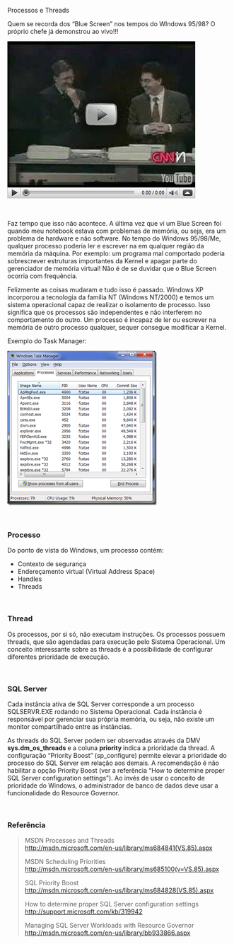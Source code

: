 <a link='https://blogs.msdn.microsoft.com/fcatae/2010/03/26/processos-e-threads/'>Processos e Threads</a>
<p>Quem se recorda dos “Blue Screen” nos tempos do WIndows 95/98? O próprio chefe já demonstrou ao vivo!!!</p>  <p></p>  <div style="padding-bottom: 0px;margin: 0px;padding-left: 0px;padding-right: 0px;float: none;padding-top: 0px" id="scid:5737277B-5D6D-4f48-ABFC-DD9C333F4C5D:814cde9e-0c79-4dd9-a242-98320aea9ce2" class="wlWriterEditableSmartContent"><div id="2d99e59c-7cff-41b5-b8bc-0c7323ecd457" style="margin: 0px;padding: 0px"><div><a href="https://www.youtube.com/watch?v=v-c57obsKvo" target="_new"><img src="images\video57710c22e7c4.jpg" style="border-style: none" alt=""></a></div></div></div>  <p></p>  <p>&#160;</p>  <p>Faz tempo que isso não acontece. A última vez que vi um Blue Screen foi quando meu notebook estava com problemas de memória, ou seja, era um problema de hardware e não software. No tempo do Windows 95/98/Me, qualquer processo poderia ler e escrever na em qualquer região da memória da máquina. Por exemplo: um programa mal comportado poderia sobrescrever estruturas importantes da Kernel e apagar parte do gerenciador de memória virtual! Não é de se duvidar que o Blue Screen ocorria com frequência.</p>  <p>Felizmente as coisas mudaram e tudo isso é passado. Windows XP incorporou a tecnologia da família NT (Windows NT/2000) e temos um sistema operacional capaz de realizar o isolamento de processo. Isso significa que os processos são independentes e não interferem no comportamento do outro. Um processo é incapaz de ler ou escrever na memória de outro processo qualquer, sequer consegue modificar a Kernel.</p>  <p>Exemplo do Task Manager:</p>  <p><a href="images\image_2.png"><img style="border-right-width: 0px;border-top-width: 0px;border-bottom-width: 0px;border-left-width: 0px" title="image" border="0" alt="image" src="images\image_thumb.png" width="338" height="349" /></a> </p>  <p>&#160;</p>  <h3>Processo</h3>  <p>Do ponto de vista do Windows, um processo contém:</p>  <ul>   <li>Contexto de segurança </li>    <li>Endereçamento virtual (Virtual Address Space) </li>    <li>Handles </li>    <li>Threads </li> </ul>  <p>&#160;</p>  <p><strong></strong></p>  <h3><strong>Thread</strong></h3>  <p>Os processos, por si só, não executam instruções. Os processos possuem threads, que são agendadas para execução pelo Sistema Operacional. Um conceito interessante sobre as threads é a possibilidade de configurar diferentes prioridade de execução.</p>  <p>&#160;</p>  <h3>SQL Server</h3>  <p>Cada instância ativa de SQL Server corresponde a um processo SQLSERVR.EXE rodando no Sistema Operacional. Cada instância é responsável por gerenciar sua própria memória, ou seja, não existe um monitor compartilhado entre as instâncias.</p>  <p>As threads do SQL Server podem ser observadas através da DMV <strong>sys.dm_os_threads </strong>e a coluna <strong>priority </strong>indica a prioridade da thread. A configuração “Priority Boost” (sp_configure) permite elevar a prioridade do processo do SQL Server em relação aos demais. A recomendação é não habilitar a opção Priority Boost (ver a referência “How to determine proper SQL Server configuration settings”). Ao invés de usar o conceito de prioridade do Windows, o administrador de banco de dados deve usar a funcionalidade do Resource Governor.</p>  <p>&#160;</p>  <h3>Referência</h3>  <blockquote>   <p>MSDN Processes and Threads      <br /><a href="http://msdn.microsoft.com/en-us/library/ms684841(VS.85).aspx">http://msdn.microsoft.com/en-us/library/ms684841(VS.85).aspx</a></p>    <p>MSDN Scheduling Priorities     <br /><a href="http://msdn.microsoft.com/en-us/library/ms685100(v=VS.85).aspx">http://msdn.microsoft.com/en-us/library/ms685100(v=VS.85).aspx</a></p>    <p>SQL Priority Boost     <br /><a href="http://msdn.microsoft.com/en-us/library/ms684828(VS.85).aspx">http://msdn.microsoft.com/en-us/library/ms684828(VS.85).aspx</a></p>    <p>How to determine proper SQL Server configuration settings     <br /><a href="http://support.microsoft.com/kb/319942">http://support.microsoft.com/kb/319942</a></p>    <p>Managing SQL Server Workloads with Resource Governor     <br /><a href="http://msdn.microsoft.com/en-us/library/bb933866.aspx">http://msdn.microsoft.com/en-us/library/bb933866.aspx</a></p></blockquote>
